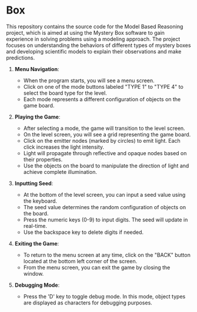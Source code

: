 # Box

This repository contains the source code for the Model Based Reasoning project, which is aimed at using the Mystery Box software to gain experience in solving problems using a modeling approach. The project focuses on understanding the behaviors of different types of mystery boxes and developing scientific models to explain their observations and make predictions.

1. **Menu Navigation**:
   - When the program starts, you will see a menu screen.
   - Click on one of the mode buttons labeled "TYPE 1" to "TYPE 4" to select the board type for the level.
   - Each mode represents a different configuration of objects on the game board.

2. **Playing the Game**:
   - After selecting a mode, the game will transition to the level screen.
   - On the level screen, you will see a grid representing the game board.
   - Click on the emitter nodes (marked by circles) to emit light. Each click increases the light intensity.
   - Light will propagate through reflective and opaque nodes based on their properties.
   - Use the objects on the board to manipulate the direction of light and achieve complete illumination.

3. **Inputting Seed**:
   - At the bottom of the level screen, you can input a seed value using the keyboard.
   - The seed value determines the random configuration of objects on the board.
   - Press the numeric keys (0-9) to input digits. The seed will update in real-time.
   - Use the backspace key to delete digits if needed.

4. **Exiting the Game**:
   - To return to the menu screen at any time, click on the "BACK" button located at the bottom left corner of the screen.
   - From the menu screen, you can exit the game by closing the window.

5. **Debugging Mode**:
   - Press the 'D' key to toggle debug mode. In this mode, object types are displayed as characters for debugging purposes.

